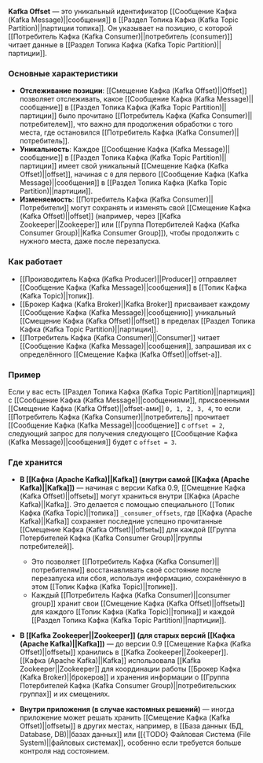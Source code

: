 **Kafka Offset** — это уникальный идентификатор [[Сообщение Кафка (Kafka Message)||сообщения]] в [[Раздел Топика Кафка (Kafka Topic Partition)||партиции топика]]. Он указывает на позицию, с которой [[Потребитель Кафка (Kafka Consumer)||потребитель (consumer)]] читает данные в [[Раздел Топика Кафка (Kafka Topic Partition)||партиции]].


### Основные характеристики

- **Отслеживание позиции**: [[Смещение Кафка (Kafka Offset)||Offset]] позволяет отслеживать, какое [[Сообщение Кафка (Kafka Message)||сообщение]] в [[Раздел Топика Кафка (Kafka Topic Partition)||партиции]] было прочитано [[Потребитель Кафка (Kafka Consumer)||потребителем]], что важно для продолжения обработки с того места, где остановился [[Потребитель Кафка (Kafka Consumer)||потребитель]].
- **Уникальность**: Каждое [[Сообщение Кафка (Kafka Message)||сообщение]] в [[Раздел Топика Кафка (Kafka Topic Partition)||партиции]] имеет свой уникальный [[Смещение Кафка (Kafka Offset)||offset]], начиная с `0` для первого [[Сообщение Кафка (Kafka Message)||сообщения]] в [[Раздел Топика Кафка (Kafka Topic Partition)||партиции]].
- **Изменяемость**: [[Потребитель Кафка (Kafka Consumer)||Потребители]] могут сохранять и изменять свой [[Смещение Кафка (Kafka Offset)||offset]] (например, через [[Kafka Zookeeper||Zookeeper]] или [[Группа Потербителей Кафка (Kafka Consumer Group)||Kafka Consumer Group]]), чтобы продолжить с нужного места, даже после перезапуска.


### Как работает

- [[Производитель Кафка (Kafka Producer)||Producer]] отправляет [[Сообщение Кафка (Kafka Message)||сообщения]] в [[Топик Кафка (Kafka Topic)||топик]].
- [[Брокер Кафка (Kafka Broker)||Kafka Broker]] присваивает каждому [[Сообщение Кафка (Kafka Message)||сообщению]] уникальный [[Смещение Кафка (Kafka Offset)||offset]] в пределах [[Раздел Топика Кафка (Kafka Topic Partition)||партиции]].
- [[Потребитель Кафка (Kafka Consumer)||Consumer]] читает [[Сообщение Кафка (Kafka Message)||сообщения]], запрашивая их с определённого [[Смещение Кафка (Kafka Offset)||offset-а]].  


### Пример

Если у вас есть [[Раздел Топика Кафка (Kafka Topic Partition)||партиция]] с [[Сообщение Кафка (Kafka Message)||сообщениями]], присвоенными [[Смещение Кафка (Kafka Offset)||offset-ами]] `0, 1, 2, 3, 4`, то если [[Потребитель Кафка (Kafka Consumer)||потребитель]] прочитает [[Сообщение Кафка (Kafka Message)||сообщение]] с `offset = 2`, следующий запрос для получения следующего [[Сообщение Кафка (Kafka Message)||сообщения]] будет с `offset = 3`.


### Где хранится

- **В [[Кафка (Apache Kafka)||Kafka]] (внутри самой [[Кафка (Apache Kafka)||Kafka]])** — начиная с версии Kafka 0.9, [[Смещение Кафка (Kafka Offset)||offsetы]] могут храниться внутри [[Кафка (Apache Kafka)||Kafka]]. Это делается с помощью специального [[Топик Кафка (Kafka Topic)||топика]]  `_consumer_offsets`, где [[Кафка (Apache Kafka)||Kafka]] сохраняет последние успешно прочитанные [[Смещение Кафка (Kafka Offset)||offsetы]] для каждой [[Группа Потербителей Кафка (Kafka Consumer Group)||группы потребителей]].
	- Это позволяет [[Потребитель Кафка (Kafka Consumer)||потребителям]] восстанавливать своё состояние после перезапуска или сбоя, используя информацию, сохранённую в этом [[Топик Кафка (Kafka Topic)||топике]].
	- Каждый [[Потребитель Кафка (Kafka Consumer)||consumer group]] хранит свои [[Смещение Кафка (Kafka Offset)||offsetы]] для каждого [[Топик Кафка (Kafka Topic)||топика]] и каждой [[Раздел Топика Кафка (Kafka Topic Partition)||партиции]].
	  
- **В [[Kafka Zookeeper||Zookeeper]] (для старых версий [[Кафка (Apache Kafka)||Kafka]])** — до версии 0.9 [[Смещение Кафка (Kafka Offset)||offsetы]] хранились в [[Kafka Zookeeper||Zookeeper]]. [[Кафка (Apache Kafka)||Kafka]] использовала [[Kafka Zookeeper||Zookeeper]] для координации работы [[Брокер Кафка (Kafka Broker)||брокеров]] и хранения информации о [[Группа Потербителей Кафка (Kafka Consumer Group)||потребительских группах]] и их смещениях.
  
- **Внутри приложения (в случае кастомных решений)** — иногда приложение может решать хранить [[Смещение Кафка (Kafka Offset)||offsetы]] в других местах, например, в [[База данных (БД, Database, DB)||базах данных]] или [[{TODO} Файловая Система (File System)||файловых системах]], особенно если требуется больше контроля над состоянием.